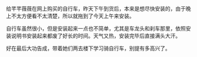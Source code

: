 给芊芊薇薇在网上购买的自行车，昨天下午到货后，本来是想尽快安装的，由于晚上不太方便看不太清楚，所以就拖到了今天上午来安装。

自行车虽然很小，但是安装起来一点也不简单，尤其是车龙头和刹车那里，依照安装说明书安装起来都废了好长的时间。天气又热，安装完毕后直接满头大汗。

好在最后大功告成，带着她们两去楼下学习骑自行车，别提有多高兴了。


